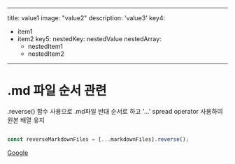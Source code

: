
---
title: value1
image: "value2"
description: 'value3'
key4:
  - item1
  - item2
key5:
  nestedKey: nestedValue
  nestedArray:
    - nestedItem1
    - nestedItem2
---

.md 파일 순서 관련
=============

.reverse() 함수 사용으로 .md파일 반대 순서로 하고 '...' spread operator 사용하여 원본 배열 유지
```javascript

const reverseMarkdownFiles = [...markdownFiles].reverse();

```
[Google](https://google.com "google link")